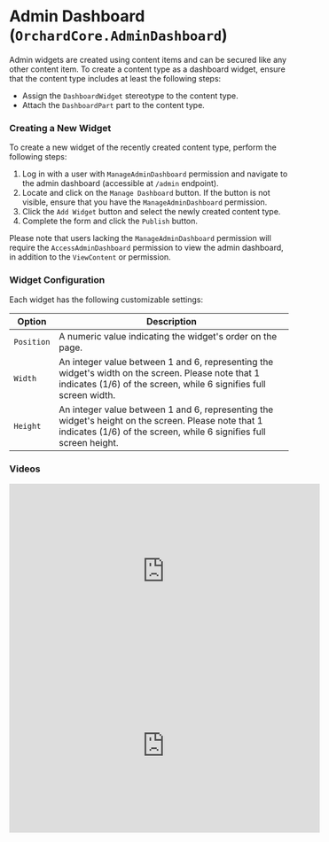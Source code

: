 # Admin Dashboard (`OrchardCore.AdminDashboard`)

Admin widgets are created using content items and can be secured like any other content item. To create a content type as a dashboard widget, ensure that the content type includes at least the following steps:

- Assign the `DashboardWidget` stereotype to the content type.
- Attach the `DashboardPart` part to the content type.

### Creating a New Widget

To create a new widget of the recently created content type, perform the following steps:

1. Log in with a user with `ManageAdminDashboard` permission and navigate to the admin dashboard (accessible at `/admin` endpoint).
2. Locate and click on the `Manage Dashboard` button. If the button is not visible, ensure that you have the `ManageAdminDashboard` permission.
3. Click the `Add Widget` button and select the newly created content type.
4. Complete the form and click the `Publish` button.

Please note that users lacking the `ManageAdminDashboard` permission will require the `AccessAdminDashboard` permission to view the admin dashboard, in addition to the `ViewContent` or permission.

### Widget Configuration

Each widget has the following customizable settings:

| Option    | Description                                                   |
| --------- | ------------------------------------------------------------- |
| `Position`| A numeric value indicating the widget's order on the page.    |
| `Width`   | An integer value between 1 and 6, representing the widget's width on the screen. Please note that 1 indicates (1/6) of the screen, while 6 signifies full screen width. |
| `Height`  | An integer value between 1 and 6, representing the widget's height on the screen. Please note that 1 indicates (1/6) of the screen, while 6 signifies full screen height. |


### Videos

<iframe width="560" height="315" src="https://www.youtube-nocookie.com/embed/MQuiXEnyEBw" frameborder="0" allow="accelerometer; autoplay; encrypted-media; gyroscope; picture-in-picture" allowfullscreen></iframe>

<iframe width="560" height="315" src="https://www.youtube-nocookie.com/embed/c7aiCPi2-BM" frameborder="0" allow="accelerometer; autoplay; encrypted-media; gyroscope; picture-in-picture" allowfullscreen></iframe>
